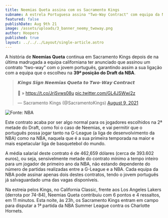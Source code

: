 ```yaml
---
title: Neemias Queta assina com os Sacramento Kings
subname: A estrela Portuguesa assina "Two-Way Contract" com equipa da NBA
featured: false
publishDate: Aug 9th 21
image: /assets/uploads/3_banner_neemy_twoway.png
author: Hoopers
published: true
layout: ../../../Layout/single-article.astro
---
```


<!--StartFragment-->

A história de **Neemias Queta** continua em Sacramento Kings depois de na última madrugada a equipa californiana ter anunciado que assinou um contrato “two-way” com o jovem português, garantindo assim a sua ligação com a equipa que o escolheu na **39ª posição do Draft da NBA**.

<!--EndFragment-->

<!--StartFragment-->

<blockquote class="twitter-tweet"><p lang="en" dir="ltr">𝙆𝙞𝙣𝙜𝙨 𝙎𝙞𝙜𝙣 𝙉𝙚𝙚𝙢𝙞𝙖𝙨 𝙌𝙪𝙚𝙩𝙖 𝙩𝙤 𝙏𝙬𝙤-𝙒𝙖𝙮 𝘾𝙤𝙣𝙩𝙧𝙖𝙘𝙩<br><br>📝 » <a href="https://t.co/JrjSvws08u">https://t.co/JrjSvws08u</a> <a href="https://t.co/GL4JSWwj2z">pic.twitter.com/GL4JSWwj2z</a></p>&mdash; Sacramento Kings (@SacramentoKings) <a href="https://twitter.com/SacramentoKings/status/1424591395877232640?ref_src=twsrc%5Etfw">August 9, 2021</a></blockquote> <script async src="https://platform.twitter.com/widgets.js" charset="utf-8"></script>

<!--EndFragment-->

![Fonte: NBA](https://images.squarespace-cdn.com/content/v1/5f217fac8e24187c674282cd/1628516639146-BF4I5M75CFO9Z4JVTD3K/Neemias+Queta+-+Post+2.jpg?format=1500w "Fonte: NBA")

<!--StartFragment-->

Este contrato acaba por ser algo normal para os jogadores escolhidos na 2ª metade do Draft, como foi o caso de Neemias, e vai permitir que o português possa jogar tanto na G-League (a liga de desenvolvimento da NBA) como na NBA, naquela que é a sua primeira temporada na maior e mais espetacular liga de basquetebol do mundo.

A média salarial deste contrato é de 462,659 dólares (cerca de 393.602 euros), ou seja, sensivelmente metade do contrato mínimo a tempo inteiro para um jogador de primeiro ano da NBA, não estando dependente do número de partidas realizadas entre a G-League e a NBA. Cada equipa da NBA pode assinar apenas dois destes contratos, tendo o jovem português já salvaguardado uma das vagas disponíveis.

Na estreia pelos Kings, no California Classic, frente aos Los Angeles Lakers (derrota por 74-84), Neemias Queta contribuiu com 6 pontos e 4 ressaltos, em 11 minutos. Esta noite, às 23h, os Sacramento Kings entram em campo para disputar a 1ª partida da NBA Summer League contra os Charlotte Hornets.

<!--EndFragment-->
